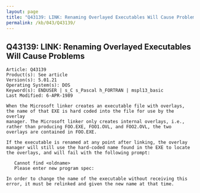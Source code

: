 ```yaml
---
layout: page
title: "Q43139: LINK: Renaming Overlayed Executables Will Cause Problems"
permalink: /kb/043/Q43139/
---
```


## Q43139: LINK: Renaming Overlayed Executables Will Cause Problems

	Article: Q43139
	Product(s): See article
	Version(s): 5.01.21
	Operating System(s): DOS
	Keyword(s): ENDUSER | s_C s_Pascal h_FORTRAN | mspl13_basic
	Last Modified: 6-APR-1989
	
	When the Microsoft linker creates an executable file with overlays,
	the name of that EXE is hard coded into the file for use by the overlay
	manager. The Microsoft linker only creates internal overlays, i.e.,
	rather than producing FOO.EXE, FOO1.OVL, and FOO2.OVL, the two
	overlays are contained in FOO.EXE.
	
	If the executable is renamed at any point after linking, the overlay
	manager will still use the hard-coded name found in the EXE to locate
	the overlays, and will fail with the following prompt:
	
	   Cannot find <oldname>
	   Please enter new program spec:
	
	In order to change the name of the executable without receiving this
	error, it must be relinked and given the new name at that time.
